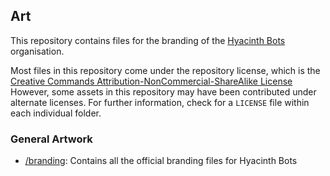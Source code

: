 ## Art

This repository contains files for the branding of the [Hyacinth Bots](https://github.com/HyacinthBots) organisation.

Most files in this repository come under the repository license, which is the [Creative Commands Attribution-NonCommercial-ShareAlike License](https://creativecommons.org/licenses/by-nc-sa/4.0/legalcode)
However, some assets in this repository may have been contributed under alternate licenses. For further information, check for a `LICENSE` file within each individual folder.

### General Artwork

* [/branding](https://github.com/HyacinthBots/art/blob/main/branding): Contains all the official branding files for Hyacinth Bots